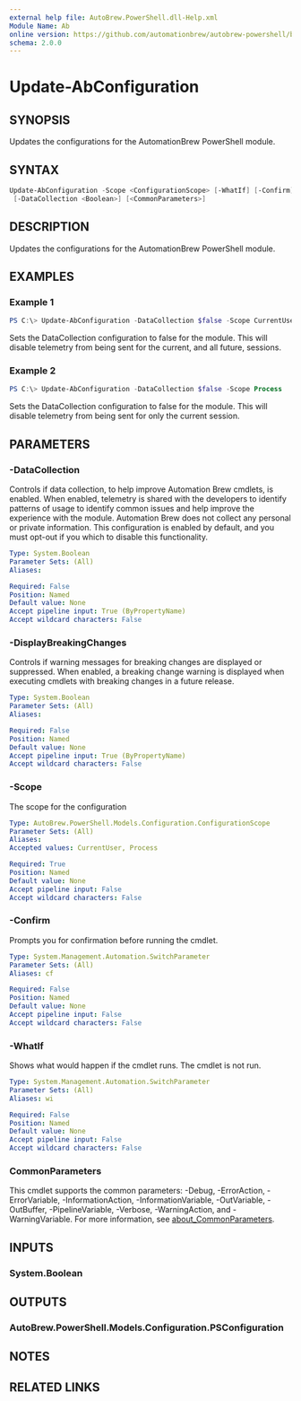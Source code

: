 ```yaml
---
external help file: AutoBrew.PowerShell.dll-Help.xml
Module Name: Ab
online version: https://github.com/automationbrew/autobrew-powershell/blob/main/docs/help/Update-AbConfiguration.md
schema: 2.0.0
---
```


# Update-AbConfiguration

## SYNOPSIS

Updates the configurations for the AutomationBrew PowerShell module.

## SYNTAX

```powershell
Update-AbConfiguration -Scope <ConfigurationScope> [-WhatIf] [-Confirm] [-DisplayBreakingChanges <Boolean>]
 [-DataCollection <Boolean>] [<CommonParameters>]
```

## DESCRIPTION

Updates the configurations for the AutomationBrew PowerShell module.

## EXAMPLES

### Example 1

```powershell
PS C:\> Update-AbConfiguration -DataCollection $false -Scope CurrentUser
```

Sets the DataCollection configuration to false for the module. This will disable telemetry from being sent for the current, and all future, sessions.

### Example 2

```powershell
PS C:\> Update-AbConfiguration -DataCollection $false -Scope Process
```

Sets the DataCollection configuration to false for the module. This will disable telemetry from being sent for only the current session.

## PARAMETERS

### -DataCollection

Controls if data collection, to help improve Automation Brew cmdlets, is enabled. When enabled, telemetry is shared with the developers to identify patterns of usage to identify common issues and help improve the experience with the module. Automation Brew does not collect any personal or private information. This configuration is enabled by default, and you must opt-out if you which to disable this functionality.

```yaml
Type: System.Boolean
Parameter Sets: (All)
Aliases:

Required: False
Position: Named
Default value: None
Accept pipeline input: True (ByPropertyName)
Accept wildcard characters: False
```

### -DisplayBreakingChanges

Controls if warning messages for breaking changes are displayed or suppressed. When enabled, a breaking change warning is displayed when executing cmdlets with breaking changes in a future release.

```yaml
Type: System.Boolean
Parameter Sets: (All)
Aliases:

Required: False
Position: Named
Default value: None
Accept pipeline input: True (ByPropertyName)
Accept wildcard characters: False
```

### -Scope

The scope for the configuration

```yaml
Type: AutoBrew.PowerShell.Models.Configuration.ConfigurationScope
Parameter Sets: (All)
Aliases:
Accepted values: CurrentUser, Process

Required: True
Position: Named
Default value: None
Accept pipeline input: False
Accept wildcard characters: False
```

### -Confirm

Prompts you for confirmation before running the cmdlet.

```yaml
Type: System.Management.Automation.SwitchParameter
Parameter Sets: (All)
Aliases: cf

Required: False
Position: Named
Default value: None
Accept pipeline input: False
Accept wildcard characters: False
```

### -WhatIf

Shows what would happen if the cmdlet runs. The cmdlet is not run.

```yaml
Type: System.Management.Automation.SwitchParameter
Parameter Sets: (All)
Aliases: wi

Required: False
Position: Named
Default value: None
Accept pipeline input: False
Accept wildcard characters: False
```

### CommonParameters

This cmdlet supports the common parameters: -Debug, -ErrorAction, -ErrorVariable, -InformationAction, -InformationVariable, -OutVariable, -OutBuffer, -PipelineVariable, -Verbose, -WarningAction, and -WarningVariable. For more information, see [about_CommonParameters](http://go.microsoft.com/fwlink/?LinkID=113216).

## INPUTS

### System.Boolean

## OUTPUTS

### AutoBrew.PowerShell.Models.Configuration.PSConfiguration

## NOTES

## RELATED LINKS
